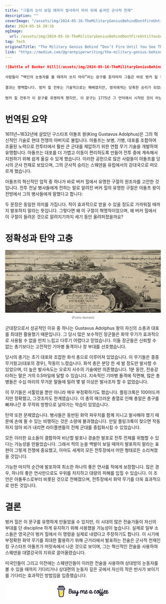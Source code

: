 ```yaml
---
title: "그들의 눈이 보일 때까지 발사하지 마라 뒤에 숨겨진 군사적 천재"
description: ""
coverImage: "/assets/img/2024-05-16-TheMilitaryGeniusBehindDontFireUntilYouSeeTheWhitesOfTheirEyes_0.png"
date: 2024-05-16 20:16
ogImage: 
  url: /assets/img/2024-05-16-TheMilitaryGeniusBehindDontFireUntilYouSeeTheWhitesOfTheirEyes_0.png
tag: Tech
originalTitle: "The Military Genius Behind “Don’t Fire Until You See The Whites Of Their Eyes”"
link: "https://medium.com/@grantpiperwriting/the-military-genius-behind-dont-fire-until-you-see-the-whites-of-their-eyes-118873c98c7e"
---
```



```markdown
![Battle of Bunker Hill](/assets/img/2024-05-16-TheMilitaryGeniusBehindDontFireUntilYouSeeTheWhitesOfTheirEyes_0.png)

사람들이 “백인의 눈동자를 볼 때까지 쏘지 마라”라는 문구를 듣자마자 그들은 바로 벙커 힐 전투를 떠올립니다. 이 문구는 이 황폐화 전쟁 전투를 둘러싼 신화적인 부분이 되었습니다. 전설에 따르면, 미국인들은 브리드 힐 얼굴에 구멍을 파고(벙커 힐은 인접한 힐이었고, 그 전투를 브리드 힐 전투로 다시 명명하는 주장도 있습니다), 영국 군대가 바로 위에 있을 때까지 사격을 하지 않았습니다. 영국 군대가 가까이 다가간 후, 미국인들은 붉은색 코트 군인들의 대규모 소총 발포를 퍼붓습니다.

결과는 명백합니다. 벙커 힐 전투는 기술적으로는 패배였지만, 영국에게는 당혹한 승리가 되었습니다. 미국의 저격수들은 전투에 참여한 수십 명의 영국 장교들을 죽이거나 상처 입히는 데 성공했습니다. 벙커 힐 전투는 미국인들에게 그들이 결국 영국에게 승리할 수 있다는 희망을 줬습니다. 영국은 이 전투에서 1,000명 이상의 피해자를 맞아, 그중이 전쟁 중에서 가장 큰 피해자 수였습니다. 그 비참한 문구 덕분이었을 것으로 여겨집니다: 백인의 눈동자를 볼 때까지 쏘지 마라.

벙커 힐 전투가 이 문구를 유명하게 했지만, 이 문구는 1775년 그 언덕에서 시작된 것이 아닙니다. 사실, 이 문구는 1세기 전에 인기 있던 군사 학설을 희롱한 것이었습니다. 이 질문의 발원자는 스웨덴의 군사 천재 Gustavus Adolphus였습니다. Adolphus는 자신의 시대 최고의 군사 지도자 중 하나로 알려져 있으며, 유럽을 강타한 새로운 대포 기술의 선구자였습니다.
```  

<div class="content-ad"></div>

# 번역된 요약

1611년~1632년에 살았던 구스타프 아돌프 왕(King Gustavus Adolphus)은 그의 혁신적인 기술로 현대 전쟁의 아버지로 불립니다. 아돌프는 보병, 기병, 대포를 조합하여 조율된 노력으로 전투터에서 훨씬 큰 군대를 제압하기 위한 연합 무기 기술을 개발하여 유명합니다. 아돌프는 대포를 더 가볍고 이동이 편리하도록 만들어 전투 중에 계속해서 지원하기 위해 쉽게 옮길 수 있게 했습니다. 이러한 공헌으로 많은 사람들이 아돌프를 당시의 군사 천재로 보았으며, 그의 군사적 승리는 스웨덴을 유럽에서의 강대국으로 떠오르게 했습니다.

아돌프의 혁신적인 업적 중 하나가 바로 버커 힐에서 유명한 구절의 원조자를 고안한 것입니다. 전투 전날 병사들에게 전하는 말로 알려진 버커 힐의 유명한 구절은 아돌프 왕이 전방에서 그의 병사들에게 말했다고 합니다:

두 문장은 동일한 의미를 가집니다. 적이 효과적으로 받을 수 있을 정도로 가까워질 때까지 발포하지 말라는 뜻입니다. 그렇다면 왜 이 구절이 혁명적이었으며, 왜 버커 힐에서 이 구절이 들려온 것으로 알려지기까지 세기 동안 울려퍼졌을까요?

<div class="content-ad"></div>

# 정확성과 탄약 고충

![이미지](/assets/img/2024-05-16-TheMilitaryGeniusBehindDontFireUntilYouSeeTheWhitesOfTheirEyes_1.png)

군대장으로서 성공적인 이유 중 하나는 Gustavus Adolphus 왕이 자신의 소총과 대포를 최대한 활용했기 때문입니다. 그 당시 많은 보수적인 장군들은 화약 무기가 효과적으로 사용될 수 없을 만치 느립고 다루기 어렵다고 믿었습니다. 이들 장군들은 신뢰할 수 없는 총기보다는 고전적인 기마병 돌격이나 창 부대를 선호했습니다.

당시의 총기는 초기 대포와 조잡한 화석 총으로 이루어져 있었습니다. 이 무기들은 종종 무거웠고(대포의 경우), 작동이 느렸습니다. 화석 총은 분당 한 세 발 정도만 발사할 수 있었으며, 더 높은 발사속도는 오로지 사수의 기술에만 의존했습니다. 1분 동안, 전송강타하는 말은 거의 0.5마일에 달할 수 있습니다. 지속적인 기마병 돌격에 직면해, 많은 총병들은 수십 마리의 무거운 말들에 밀려 몇 발 이상은 발사조차 할 수 없었습니다.

<div class="content-ad"></div>

이 무기들은 서툴렀을 뿐만 아니라 매우 부정확하기도 했습니다. 플링크록은 100야드까지만 정확했고, 그것조차도 한계였습니다. 이 총의 매끄러운 총열로 인해 총알은 총구를 빠져나간 후 무작위 방향으로 날아가는 악습이 있었습니다.

탄약 또한 문제였습니다. 병사들은 동반된 화약 파우치를 함께 지니고 발사해야 했기 때문에 손에 쥘 수 있는 비행하는 것은 소량에 불과했습니다. 만일 플링크록이 젖으면 작동하지 않아 비가 내리면 라이플맨들의 전체 군대를 중립화시킬 수 있었습니다.

모든 이러한 요소들이 결합하여 비난할 발포나 경솔한 발포로 전투 전체를 위협할 수 있다는 가능성을 만들었습니다. 그래서 적의 눈을 백발이 보일 때까지 발포하지 말라는 표현이 그렇게 전쟁에 중요했고, 아마도 세계의 모든 전투장에서 어떤 형태로든 소리쳐졌을 것입니다.

가능한 마지막 순간에 발포하여 최소한 하나의 좋은 연사를 적에게 보장합니다. 많은 경우, 하나의 좋은 연사만으로도 우위를 차지하고 대량의 피해를 입힐 수 있습니다. 이 조언은 아돌푸스로부터 비롯된 것으로 전해졌으며, 전투장에서 화약 무기를 더욱 효과적으로 만든 것입니다.

<div class="content-ad"></div>

# 결론

벙커 힐은 이 문구를 유명하게 만들었을 수 있지만, 이 시대의 많은 전술가들이 자신의 부대를 단 discipline 하게 유지하기 위해 사용했을 가능성이 높습니다. 실제로 일부 소스들은 영국군이 벙커 힐에서 이 명령을 실제로 내렸다고 주장하기도 합니다. 이 시기에 부정확한 화약 무기를 최대한 활용하기 위해 근거리에서 발포하는 전술은 군사적 천재인 킹 구스타프 아돌프가 머릿속에서 나온 것으로 보이며, 그는 혁신적인 전술을 사용하여 스웨덴을 대열강국의 지위로 끌어올렸습니다.

미국인들이 그리고 이전에는 스웨덴인들이 이러한 전술을 사용하여 상대방의 눈동자를 볼 수 있을 때까지 기다리거나 상대편의 눈동자 깊은 곳에서 자신의 작은 반사가 보이기를 기다리는 효과적인 방법임을 입증했습니다.

![이미지](/assets/img/2024-05-16-TheMilitaryGeniusBehindDontFireUntilYouSeeTheWhitesOfTheirEyes_2.png)